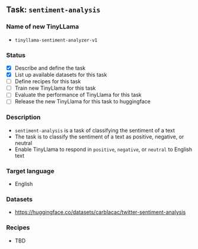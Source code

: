 ## Task: `sentiment-analysis`

### Name of new TinyLLama

- `tinyllama-sentiment-analyzer-v1`

### Status

- [x] Describe and define the task
- [x] List up available datasets for this task
- [ ] Define recipes for this task
- [ ] Train new TinyLlama for this task
- [ ] Evaluate the performance of TinyLlama for this task
- [ ] Release the new TinyLlama for this task to huggingface

### Description

- `sentiment-analysis` is a task of classifying the sentiment of a text
- The task is to classify the sentiment of a text as positive, negative, or neutral
- Enable TinyLlama to respond in `positive`, `negative`, or `neutral` to English text

### Target language

- English

### Datasets

- https://huggingface.co/datasets/carblacac/twitter-sentiment-analysis

### Recipes

- TBD
